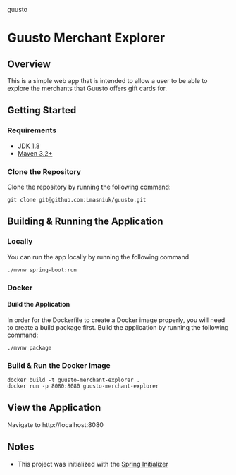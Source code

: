guusto
# Guusto Merchant Explorer

## Overview
This is a simple web app that is intended to allow a user to be able to explore the merchants that Guusto offers gift cards for. 

## Getting Started

### Requirements
*  [JDK 1.8](https://www.oracle.com/java/technologies/downloads/)
*  [Maven 3.2+](https://maven.apache.org/download.cgi)

### Clone the Repository
Clone the repository by running the following command:
```
git clone git@github.com:Lmasniuk/guusto.git
```

## Building & Running the Application

### Locally
You can run the app locally by running the following command
```
./mvnw spring-boot:run
```
### Docker

#### Build the Application
In order for the Dockerfile to create a Docker image properly, you will need to create a build package first.
Build the application by running the following command:
```
./mvnw package 
```

### Build & Run the Docker Image
```
docker build -t guusto-merchant-explorer .
docker run -p 8080:8080 guusto-merchant-explorer
```

## View the Application
Navigate to http://localhost:8080


## Notes
* This project was initialized with the [Spring Initializer](https://start.spring.io/)